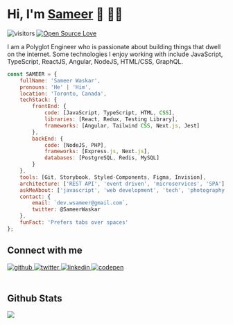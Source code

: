 # Hi, I'm [Sameer](https://wsameer.github.io/v1/) 👋 👨‍💻

![visitors](https://visitor-badge.laobi.icu/badge?page_id=wsameer.wsameer) [![Open Source Love](https://badges.frapsoft.com/os/v1/open-source.svg?v=102)](https://github.com/wsameer)

I am a Polyglot Engineer who is passionate about building things that dwell on the internet. Some technologies I enjoy working with include JavaScript, TypeScript, ReactJS, Angular, NodeJS, HTML/CSS, GraphQL.

```javascript
const SAMEER = {
    fullName: 'Sameer Waskar',
    pronouns: 'He' | 'Him',
    location: 'Toronto, Canada',
    techStack: {
        frontEnd: {
            code: [JavaScript, TypeScript, HTML, CSS],
            libraries: [React, Redux, Testing Library],
            frameworks: [Angular, Tailwind CSS, Next.js, Jest]
        },
        backEnd: {
            code: [NodeJS, PHP],
            frameworks: [Express.js, Next.js],
            databases: [PostgreSQL, Redis, MySQL]
        }
    },
    tools: [Git, Storybook, Styled-Components, Figma, Invision],
    architecture: ['REST API', 'event driven', 'microservices', 'SPA'],
    askMeAbout: ['javascript', 'web development', 'tech', 'photography', 'Premier League'],
    contact: {
        email: `dev.wsameer@gmail.com`,
        twitter: @SameerWaskar
    },
    funFact: 'Prefers tabs over spaces'
};

```


## Connect with me  
<div align="left">
<a href="https://github.com/wsameer" target="_blank">
<img src=https://img.shields.io/badge/github-%2324292e.svg?&style=for-the-badge&logo=github&logoColor=white alt=github style="margin-bottom: 5px;" />
</a>
<a href="https://twitter.com/SameerWaskar" target="_blank">
<img src=https://img.shields.io/badge/twitter-%2300acee.svg?&style=for-the-badge&logo=twitter&logoColor=white alt=twitter style="margin-bottom: 5px;" />
</a>
<a href="https://linkedin.com/in/wsameer" target="_blank">
<img src=https://img.shields.io/badge/linkedin-%231E77B5.svg?&style=for-the-badge&logo=linkedin&logoColor=white alt=linkedin style="margin-bottom: 5px;" />
</a>
<a href="https://codepen.com/https://codepen.io/wsameer" target="_blank">
<img src=https://img.shields.io/badge/codepen-%23131417.svg?&style=for-the-badge&logo=codepen&logoColor=white alt=codepen style="margin-bottom: 5px;" />
</a>  
</div>  

<br />

## Github Stats  
<div align="left"><img src="https://github-readme-stats.vercel.app/api?username=wsameer&show_icons=true&count_private=true&hide_border=true" align="center" /></div>  
